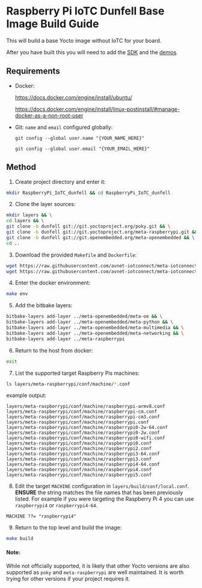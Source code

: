 # Raspberry Pi IoTC Dunfell Base Image Build Guide

This will build a base Yocto image without IoTC for your board.

After you have built this you will need to add the [SDK](../../IoTC-SDK/README.md) and the [demos](../../Demos/README.md).

## Requirements
- Docker: 

    https://docs.docker.com/engine/install/ubuntu/
    
    https://docs.docker.com/engine/install/linux-postinstall/#manage-docker-as-a-non-root-user
- Git: `name` and `email` configured globally:

    `git config --global user.name "{YOUR_NAME_HERE}"`

    `git config --global user.email "{YOUR_EMAIL_HERE}"`

## Method
1. Create project directory and enter it:
```bash
mkdir RaspberryPi_IoTC_dunfell && cd RaspberryPi_IoTC_dunfell
```

2. Clone the layer sources:
```bash
mkdir layers && \
cd layers && \
git clone -b dunfell git://git.yoctoproject.org/poky.git && \
git clone -b dunfell git://git.yoctoproject.org/meta-raspberrypi.git && \
git clone -b dunfell git://git.openembedded.org/meta-openembedded && \
cd ..
```

3. Download the provided `Makefile` and `Dockerfile`:
```bash
wget https://raw.githubusercontent.com/avnet-iotconnect/meta-iotconnect-docs/main/Build/RaspberryPi/dunfell/Makefile && \
wget https://raw.githubusercontent.com/avnet-iotconnect/meta-iotconnect-docs/main/Build/RaspberryPi/dunfell/Dockerfile
```

4. Enter the docker environment:
```bash
make env
```

5. Add the bitbake layers:
```bash
bitbake-layers add-layer ../meta-openembedded/meta-oe && \
bitbake-layers add-layer ../meta-openembedded/meta-python && \
bitbake-layers add-layer ../meta-openembedded/meta-multimedia && \
bitbake-layers add-layer ../meta-openembedded/meta-networking && \
bitbake-layers add-layer ../meta-raspberrypi
```

6. Return to the host from docker:
```bash
exit
```

7. List the supported target Raspberry Pis machines:
```bash
ls layers/meta-raspberrypi/conf/machine/*.conf
```
example output:
```
layers/meta-raspberrypi/conf/machine/raspberrypi-armv8.conf
layers/meta-raspberrypi/conf/machine/raspberrypi-cm.conf
layers/meta-raspberrypi/conf/machine/raspberrypi-cm3.conf
layers/meta-raspberrypi/conf/machine/raspberrypi.conf
layers/meta-raspberrypi/conf/machine/raspberrypi0-2w-64.conf
layers/meta-raspberrypi/conf/machine/raspberrypi0-2w.conf
layers/meta-raspberrypi/conf/machine/raspberrypi0-wifi.conf
layers/meta-raspberrypi/conf/machine/raspberrypi0.conf
layers/meta-raspberrypi/conf/machine/raspberrypi2.conf
layers/meta-raspberrypi/conf/machine/raspberrypi3-64.conf
layers/meta-raspberrypi/conf/machine/raspberrypi3.conf
layers/meta-raspberrypi/conf/machine/raspberrypi4-64.conf
layers/meta-raspberrypi/conf/machine/raspberrypi4.conf
layers/meta-raspberrypi/conf/machine/raspberrypi5.conf
```

8. Edit the target `MACHINE` configuration in `layers/build/conf/local.conf`. **ENSURE** the string matches the file names that has been previously listed. For example if you were targeting the Raspberry Pi 4 you can use `raspberrypi4` or `raspberrypi4-64`.
```
MACHINE ??= "raspberrypi4"
```

9. Return to the top level and build the image:
```bash
make build
```

#### Note:
While not officially supported, it is likely that other Yocto versions are also supported as `poky` and `meta-raspberrypi` are well maintained. It is worth trying for other versions if your project requires it.
